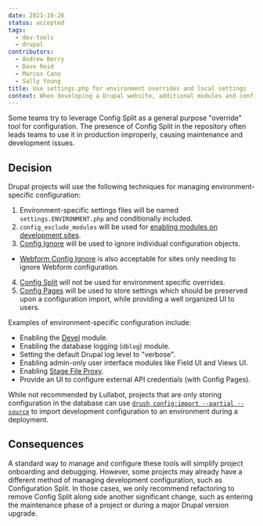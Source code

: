 ```yaml
---
date: 2021-10-26
status: accepted
tags:
  - dev-tools
  - drupal
contributors:
  - Andrew Berry
  - Dave Reid
  - Marcos Cano
  - Sally Young
title: Use settings.php for environment overrides and local settings
context: When developing a Drupal website, additional modules and configuration are useful for local and development environments.
---
```

Some teams try to leverage Config Split as a general purpose "override" tool for configuration. The presence of Config Split in the repository often leads teams to use it in production improperly, causing maintenance and development issues.

## Decision

Drupal projects will use the following techniques for managing environment-specific configuration:

1. Environment-specific settings files will be named `settings.ENVIRONMENT.php` and conditionally included.
2. `config_exclude_modules` will be used for [enabling modules on development sites](https://www.drupal.org/node/3079028).
3. [Config Ignore](https://www.drupal.org/project/config_ignore) will be used to ignore individual configuration objects.
  * [Webform Config Ignore](https://www.drupal.org/project/webform_config_ignore) is also acceptable for sites only needing to ignore Webform configuration.
4. [Config Split](https://www.drupal.org/project/config_split) will not be used for environment specific overrides.
5. [Config Pages](https://www.drupal.org/project/config_pages) will be used to store settings which should be preserved upon a configuration import, while providing a well organized UI to users.

Examples of environment-specific configuration include:

- Enabling the [Devel](https://www.drupal.org/project/devel) module.
- Enabling the database logging (`dblog`) module.
- Setting the default Drupal log level to "verbose".
- Enabling admin-only user interface modules like Field UI and Views UI.
- Enabling [Stage File Proxy](https://www.drupal.org/project/stage_file_proxy).
- Provide an UI to configure external API credentials (with Config Pages).

While not recommended by Lullabot, projects that are only storing configuration in the database can use [`drush config:import --partial --source`](https://www.drush.org/latest/commands/config_import/) to import development configuration to an environment during a deployment.

## Consequences

A standard way to manage and configure these tools will simplify project onboarding and debugging. However, some projects may already have a different method of managing development configuration, such as Configuration Split. In those cases, we only recommend refactoring to remove Config Split along side another significant change, such as entering the maintenance phase of a project or during a major Drupal version upgrade.
